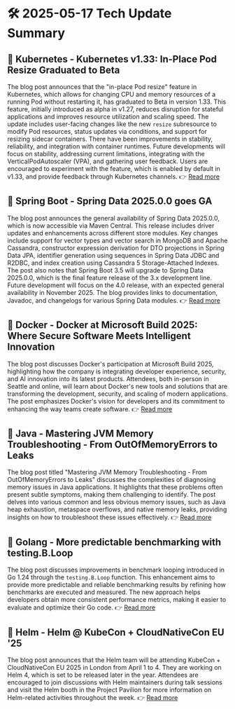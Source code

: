 # 🛠️ 2025-05-17 Tech Update Summary

## 🔹 Kubernetes - Kubernetes v1.33: In-Place Pod Resize Graduated to Beta
The blog post announces that the "in-place Pod resize" feature in Kubernetes, which allows for changing CPU and memory resources of a running Pod without restarting it, has graduated to Beta in version 1.33. This feature, initially introduced as alpha in v1.27, reduces disruption for stateful applications and improves resource utilization and scaling speed. The update includes user-facing changes like the new `resize` subresource to modify Pod resources, status updates via conditions, and support for resizing sidecar containers. There have been improvements in stability, reliability, and integration with container runtimes. Future developments will focus on stability, addressing current limitations, integrating with the VerticalPodAutoscaler (VPA), and gathering user feedback. Users are encouraged to experiment with the feature, which is enabled by default in v1.33, and provide feedback through Kubernetes channels.
👉 [Read more](https://kubernetes.io/blog/2025/05/16/kubernetes-v1-33-in-place-pod-resize-beta/)

## 🔹 Spring Boot - Spring Data 2025.0.0 goes GA
The blog post announces the general availability of Spring Data 2025.0.0, which is now accessible via Maven Central. This release includes driver updates and enhancements across different store modules. Key changes include support for vector types and vector search in MongoDB and Apache Cassandra, constructor expression derivation for DTO projections in Spring Data JPA, identifier generation using sequences in Spring Data JDBC and R2DBC, and index creation using Cassandra 5 Storage-Attached Indexes. The post also notes that Spring Boot 3.5 will upgrade to Spring Data 2025.0.0, which is the final feature release of the 3.x development line. Future development will focus on the 4.0 release, with an expected general availability in November 2025. The blog provides links to documentation, Javadoc, and changelogs for various Spring Data modules.
👉 [Read more](https://spring.io/blog/2025/05/16/spring-data-2025-0-goes-ga)

## 🔹 Docker - Docker at Microsoft Build 2025: Where Secure Software Meets Intelligent Innovation
The blog post discusses Docker's participation at Microsoft Build 2025, highlighting how the company is integrating developer experience, security, and AI innovation into its latest products. Attendees, both in-person in Seattle and online, will learn about Docker's new tools and solutions that are transforming the development, security, and scaling of modern applications. The post emphasizes Docker's vision for developers and its commitment to enhancing the way teams create software.
👉 [Read more](https://www.docker.com/blog/docker-at-microsoft-build-2025/)

## 🔹 Java - Mastering JVM Memory Troubleshooting - From OutOfMemoryErrors to Leaks
The blog post titled "Mastering JVM Memory Troubleshooting - From OutOfMemoryErrors to Leaks" discusses the complexities of diagnosing memory issues in Java applications. It highlights that these problems often present subtle symptoms, making them challenging to identify. The post delves into various common and less obvious memory issues, such as Java heap exhaustion, metaspace overflows, and native memory leaks, providing insights on how to troubleshoot these issues effectively.
👉 [Read more](https://inside.java/2025/05/15/javaone-jvm-troubleshooting/)

## 🔹 Golang - More predictable benchmarking with testing.B.Loop
The blog post discusses improvements in benchmark looping introduced in Go 1.24 through the `testing.B.Loop` function. This enhancement aims to provide more predictable and reliable benchmarking results by refining how benchmarks are executed and measured. The new approach helps developers obtain more consistent performance metrics, making it easier to evaluate and optimize their Go code.
👉 [Read more](https://go.dev/blog/testing-b-loop)

## 🔹 Helm - Helm @ KubeCon + CloudNativeCon EU '25
The blog post announces that the Helm team will be attending KubeCon + CloudNativeCon EU 2025 in London from April 1 to 4. They are working on Helm 4, which is set to be released later in the year. Attendees are encouraged to join discussions with Helm maintainers during talk sessions and visit the Helm booth in the Project Pavilion for more information on Helm-related activities throughout the week.
👉 [Read more](https://helm.sh/blog/helm-at-kubecon-eu-25/)

